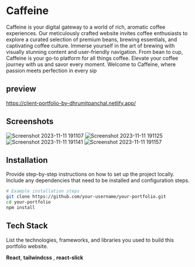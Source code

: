# Caffeine
Caffeine is your digital gateway to a world of rich, aromatic coffee experiences. Our meticulously crafted website invites coffee enthusiasts to explore a curated selection of premium beans, brewing essentials, and captivating coffee culture. Immerse yourself in the art of brewing with visually stunning content and user-friendly navigation. From bean to cup, Caffeine is your go-to platform for all things coffee. Elevate your coffee journey with us and savor every moment. Welcome to Caffeine, where passion meets perfection in every sip
## preview 
https://client-portfolio-by-dhrumitpanchal.netlify.app/


## Screenshots

![Screenshot 2023-11-11 191107](https://github.com/DhrumitPanchal/caffeine_website/assets/118439793/b316415c-4b16-4f4a-8516-129b3967fe6d)
![Screenshot 2023-11-11 191125](https://github.com/DhrumitPanchal/caffeine_website/assets/118439793/89293115-5886-4815-9dde-e6099a4edb7d)
![Screenshot 2023-11-11 191141](https://github.com/DhrumitPanchal/caffeine_website/assets/118439793/494e8e73-205e-4bbb-b9e8-e877be57ae96)
![Screenshot 2023-11-11 191157](https://github.com/DhrumitPanchal/caffeine_website/assets/118439793/f5e58754-7e54-4f1e-bd20-0817c28d8a49)


## Installation

Provide step-by-step instructions on how to set up the project locally. Include any dependencies that need to be installed and configuration steps.
```bash
# Example installation steps
git clone https://github.com/your-username/your-portfolio.git
cd your-portfolio
npm install
```
    
## Tech Stack
List the technologies, frameworks, and libraries you used to build this portfolio website.


**React**,
**tailwindcss** , 
**react-slick** 
